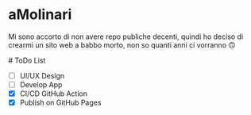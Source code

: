 # aMolinari

Mi sono accorto di non avere repo publiche decenti,
quindi ho deciso di crearmi un sito web a babbo morto,
non so quanti anni ci vorranno 🙃

# ToDo List
- [ ] UI/UX Design
- [ ] Develop App
- [x] CI/CD GitHub Action
- [x] Publish on GitHub Pages
